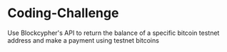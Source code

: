 # Coding-Challenge
Use Blockcypher's API to return the balance of a specific bitcoin testnet address and make a payment using testnet bitcoins
